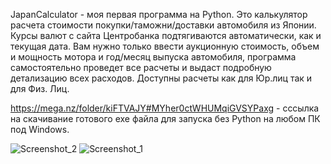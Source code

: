 JapanCalculator - моя первая программа на Python. 
Это калькулятор расчета стоимости покупки/таможни/доставки автомобиля из Японии.
Курсы валют с сайта Центробанка подтягиваются автоматически, как и текущая дата.
Вам нужно только ввести аукционную стоимость, объем и мощность мотора и год/месяц выпуска автомобиля, программа самостоятельно проведет все расчеты и выдаст подробную детализацию всех расходов.
Доступны расчеты как для Юр.лиц так и для Физ. Лиц.

https://mega.nz/folder/kiFTVAJY#MYher0ctWHUMqiGVSYPaxg - cссылка на скачивание готового exe файла для запуска без Python на любом ПК под  Windows.

![Screenshot_2](https://github.com/FeT677/JapanCalculator/assets/131484235/28c995f3-6b89-4847-8fae-830b2acc8ed8) ![Screenshot_1](https://github.com/FeT677/JapanCalculator/assets/131484235/be230374-46cb-4509-a9bb-d0161d86ba28)

